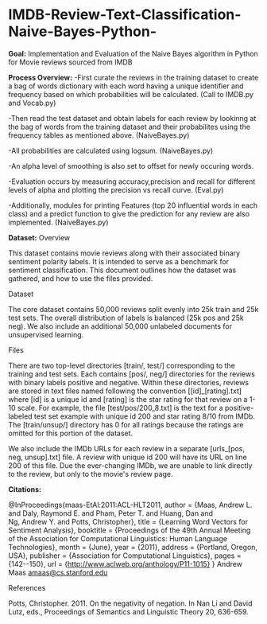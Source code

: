 # IMDB-Review-Text-Classification-Naive-Bayes-Python-
****Goal:**** Implementation and Evaluation of the Naive Bayes algorithm in Python for Movie reviews sourced from IMDB

****Process Overview:**** 
-First curate the reviews in the training dataset to create a bag of words dictionary with each word having a unique 
 identifier and frequency based on which probabilities will be calculated. (Call to IMDB.py and Vocab.py)
 
-Then read the test dataset and obtain labels for each review by lookinng at the bag of words from the training dataset 
 and their probabilites using the frequency tables as mentioned above. (NaiveBayes.py)

-All probabilities are calculated using logsum. (NaiveBayes.py)

-An alpha level of smoothing is also set to offset for newly occuring words.

-Evaluation occurs by measuring accuracy,precision and recall for different levels of alpha and plotting 
 the precision vs recall curve.   (Eval.py)

-Additionally, modules for printing Features (top 20 influential words in each class) and a predict function to give the 
 prediction for any review are also implemented. (NaiveBayes.py)


****Dataset:**** 
Overview

This dataset contains movie reviews along with their associated binary
sentiment polarity labels. It is intended to serve as a benchmark for
sentiment classification. This document outlines how the dataset was
gathered, and how to use the files provided. 

Dataset 

The core dataset contains 50,000 reviews split evenly into 25k train
and 25k test sets. The overall distribution of labels is balanced (25k
pos and 25k neg). We also include an additional 50,000 unlabeled
documents for unsupervised learning. 

Files

There are two top-level directories [train/, test/] corresponding to
the training and test sets. Each contains [pos/, neg/] directories for
the reviews with binary labels positive and negative. Within these
directories, reviews are stored in text files named following the
convention [[id]_[rating].txt] where [id] is a unique id and [rating] is
the star rating for that review on a 1-10 scale. For example, the file
[test/pos/200_8.txt] is the text for a positive-labeled test set
example with unique id 200 and star rating 8/10 from IMDb. The
[train/unsup/] directory has 0 for all ratings because the ratings are
omitted for this portion of the dataset.

We also include the IMDb URLs for each review in a separate
[urls_[pos, neg, unsup].txt] file. A review with unique id 200 will
have its URL on line 200 of this file. Due the ever-changing IMDb, we
are unable to link directly to the review, but only to the movie's
review page.

****Citations:****


@InProceedings{maas-EtAl:2011:ACL-HLT2011,
  author    = {Maas, Andrew L.  and  Daly, Raymond E.  and  Pham, Peter T.  and  Huang, Dan  and  
                Ng, Andrew Y.  and  Potts, Christopher},
  title     = {Learning Word Vectors for Sentiment Analysis},
  booktitle = {Proceedings of the 49th Annual Meeting of the Association for Computational Linguistics: Human Language Technologies},
  month     = {June},
  year      = {2011},
  address   = {Portland, Oregon, USA},
  publisher = {Association for Computational Linguistics},
  pages     = {142--150},
  url       = {http://www.aclweb.org/anthology/P11-1015}
}
Andrew Maas
amaas@cs.stanford.edu

References

Potts, Christopher. 2011. On the negativity of negation. In Nan Li and
David Lutz, eds., Proceedings of Semantics and Linguistic Theory 20,
636-659.



